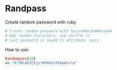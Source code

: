 # Randpass

Create random password with ruby

```ruby
# Create random password with SecureRandom#base64
# Add random characters, and shuffle it
# Last password is saved in attribute :pass
```
How to use:

```ruby
Randompass[20]
=> "0!ZNiAUZCbjo!#hHeX+XX$eAC=!p"
```
